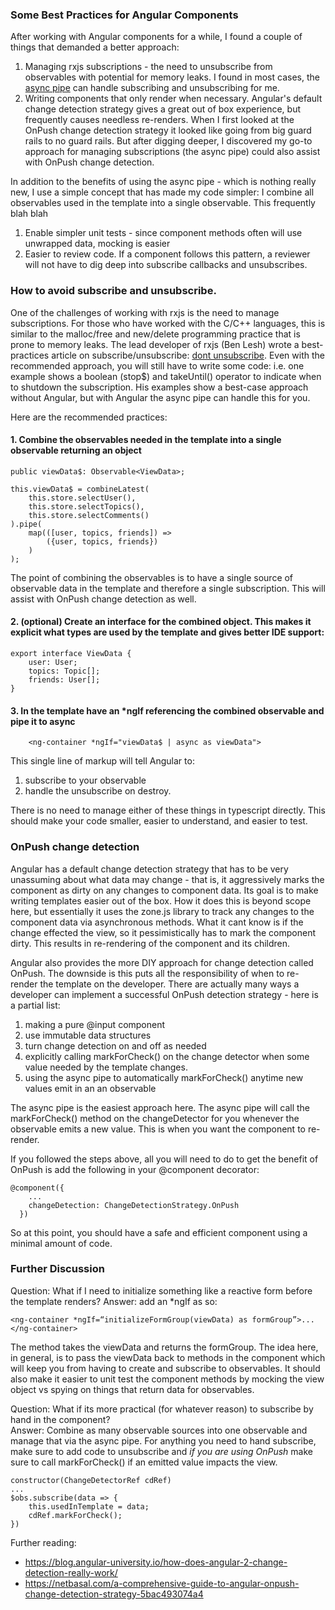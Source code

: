 ### Some Best Practices for Angular Components
After working with Angular components for a while, I found a couple of things that demanded a better approach:
1) Managing rxjs subscriptions - the need to unsubscribe from observables with potential for memory leaks. I found in most cases,
the [async pipe](https://angular.io/api/common/AsyncPipe#description) can handle subscribing and unsubscribing for me.
2) Writing components that only render when necessary. Angular's default change detection strategy gives a great out of box
experience, but frequently causes needless re-renders.
When I first looked at the OnPush change detection strategy it looked like going from big guard rails to no guard rails.
But after digging deeper, I discovered my go-to approach for managing subscriptions (the async pipe) could also assist with OnPush change detection.  

In addition to the benefits of using the async pipe - which is nothing really new, I use a simple concept that has made my code simpler: I combine all observables used in the template into a single observable. This frequently blah blah
1) Enable simpler unit tests - since component methods often will use unwrapped data, mocking is easier
2) Easier to review code. If a component follows this pattern, a reviewer will not have to dig deep into subscribe callbacks and unsubscribes.

### How to avoid subscribe and unsubscribe.

One of the challenges of working with rxjs is the need to manage subscriptions. For those who have worked with the C/C++ languages, this is similar to the malloc/free and new/delete programming practice that is prone to memory leaks.  The lead developer of rxjs (Ben Lesh) wrote a best-practices article on subscribe/unsubscribe: [dont unsubscribe](https://medium.com/@benlesh/rxjs-dont-unsubscribe-6753ed4fda87). Even with the recommended approach, you will still have to write some code: i.e. one example shows a boolean (stop$) and takeUntil() operator to indicate when to shutdown the subscription.
His examples show a best-case approach without Angular, but with Angular the async pipe can handle this for you.

Here are the recommended practices:

#### 1. Combine the observables needed in the template into a single observable returning an object

```
public viewData$: Observable<ViewData>;

this.viewData$ = combineLatest(
    this.store.selectUser(),
    this.store.selectTopics(),
    this.store.selectComments()
).pipe(
    map(([user, topics, friends]) =>
        ({user, topics, friends})
    )
);
```
The point of combining the observables is to have a single source of observable data in the template and therefore a single subscription. This will assist with OnPush change detection as well.
#### 2. (optional) Create an interface for the combined object. This makes it explicit what types are used by the template and gives better IDE support:
```
export interface ViewData {
    user: User;
    topics: Topic[];
    friends: User[];
}
```
#### 3. In the template have an *ngIf referencing the combined observable and pipe it to async
```
    <ng-container *ngIf="viewData$ | async as viewData">
```

This single line of markup will tell Angular to:
1) subscribe to your observable
2) handle the unsubscribe on destroy. 

There is no need to manage either of these things in typescript directly. This should make your code smaller, easier to understand,
and easier to test.

### OnPush change detection

Angular has a default change detection strategy that has to be very unassuming about what data may change - that is, it aggressively marks the component as dirty on any changes to component data. Its goal is to make writing templates easier out of the box. How it does this is beyond scope here, but essentially it uses the zone.js library to track any changes to the component data via asynchronous methods. What it cant know is if the change effected the view, so it pessimistically has to mark the component dirty. This results in re-rendering of the component and its children. 

Angular also provides the more DIY approach for change detection called OnPush. The downside is this puts all the responsibility of when to re-render the template on the developer. There are actually many ways a developer can implement a successful OnPush detection strategy - here is a partial list:
1) making a pure @input component
2) use immutable data structures
3) turn change detection on and off as needed
4) explicitly calling markForCheck() on the change detector when some value needed by the template changes.
5) using the async pipe to automatically markForCheck() anytime new values emit in an an observable

The async pipe is the easiest approach here. The async pipe will call the markForCheck() method on the changeDetector for you whenever the observable emits a new value. This is when you want the component to re-render.

If you followed the steps above, all you will need to do to get the benefit of OnPush is add the following in your @component decorator:

```
@component({
    ...
    changeDetection: ChangeDetectionStrategy.OnPush
  })
```
So at this point, you should have a safe and efficient component using a minimal amount of code.

### Further Discussion
Question: What if I need to initialize something like a reactive form before the template renders? 
Answer: add an *ngIf as so:

```<ng-container *ngIf=“initializeFormGroup(viewData) as formGroup”>...</ng-container>```

The method takes the viewData and returns the formGroup. The idea here, in general, is to pass the viewData back to methods in the component which will keep you from having to create and subscribe to observables. It should also make it easier to unit test the component methods by mocking the view object vs spying on things that return data for observables.

Question: What if its more practical (for whatever reason) to subscribe by hand in the component?  
Answer: Combine as many observable sources into one observable and manage that via the async pipe. For anything you need to hand subscribe, make sure to add code to unsubscribe and _if you are using OnPush_ make sure to call markForCheck() if an emitted value impacts the view.

```
constructor(ChangeDetectorRef cdRef)
...
$obs.subscribe(data => {
    this.usedInTemplate = data;
    cdRef.markForCheck();
})
```

Further reading:
- https://blog.angular-university.io/how-does-angular-2-change-detection-really-work/
- https://netbasal.com/a-comprehensive-guide-to-angular-onpush-change-detection-strategy-5bac493074a4
